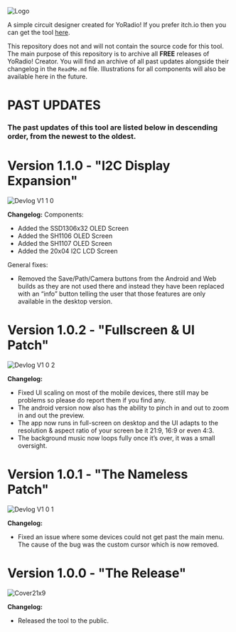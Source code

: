 ![Logo](https://github.com/user-attachments/assets/ed9906cd-635e-4608-becb-108c71865f52)

A simple circuit designer created for YoRadio!
If you prefer itch.io then you can get the tool [here](https://andrasdaradici.itch.io/yoradio-creator).

This repository does not and will not contain the source code for this tool.
The main purpose of this repository is to archive all **FREE** releases of YoRadio! Creator.
You will find an archive of all past updates alongside their changelog in the `ReadMe.md` file.
Illustrations for all components will also be available here in the future.

# PAST UPDATES

### The past updates of this tool are listed below in descending order, from the newest to the oldest.

# Version 1.1.0 - "I2C Display Expansion"
![Devlog V1 1 0](https://github.com/user-attachments/assets/ccbc37d5-46e0-4675-baea-f8824cc2fdc7)

**Changelog:**
Components:
- Added the SSD1306x32 OLED Screen
- Added the SH1106 OLED Screen
- Added the SH1107 OLED Screen
- Added the 20x04 I2C LCD Screen

General fixes:
- Removed the Save/Path/Camera buttons from the Android and Web builds as they are not used there and instead they have been replaced with an “info” button telling the user that those features are only available in the desktop version.

# Version 1.0.2 - "Fullscreen & UI Patch"
![Devlog V1 0 2](https://github.com/user-attachments/assets/d73af406-3cb8-4cbf-9c4b-70065057ceb2)

**Changelog:**
- Fixed UI scaling on most of the mobile devices, there still may be problems so please do report them if you find any.
- The android version now also has the ability to pinch in and out to zoom in and out the preview.
- The app now runs in full-screen on desktop and the UI adapts to the resolution & aspect ratio of your screen be it 21:9, 16:9 or even 4:3.
- The background music now loops fully once it’s over, it was a small oversight.

# Version 1.0.1 - "The Nameless Patch"
![Devlog V1 0 1](https://github.com/user-attachments/assets/fede66da-751e-480d-bd0c-eadbbdd35951)

**Changelog:**
- Fixed an issue where some devices could not get past the main menu. The cause of the bug was the custom cursor which is now removed.

# Version 1.0.0 - "The Release"
![Cover21x9](https://github.com/user-attachments/assets/ead6a668-9484-40e5-8f35-4860a38b3afe)

**Changelog:**
- Released the tool to the public.
